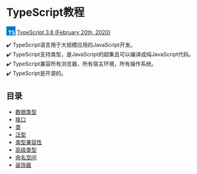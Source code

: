 # TypeScript教程

<img src="https://raw.githubusercontent.com/github/explore/80688e429a7d4ef2fca1e82350fe8e3517d3494d/topics/typescript/typescript.png" alt="TypeScript" width="24px" height="24px" style="vertical-align: bottom;">  [TypeScript 3.8 (February 20th, 2020)](https://devblogs.microsoft.com/typescript/announcing-typescript-3-8/)
<!-- | -->
<!-- [版本发布说明](./release-notes/TypeScript%203.8.md) -->

:heavy_check_mark: TypeScript语言用于大规模应用的JavaScript开发。  
:heavy_check_mark: TypeScript支持类型，是JavaScript的超集且可以编译成纯JavaScript代码。  
:heavy_check_mark: TypeScript兼容所有浏览器，所有宿主环境，所有操作系统。  
:heavy_check_mark: TypeScript是开源的。

## 目录

* [数据类型](/tutorials/data-types.md)
* [接口](/tutorials/interface.md)
* [类](/tutorials/class.md)
* [泛型](/tutorials/)
* [类型兼容性](/tutorials/)
* [高级类型](/tutorials/)
* [命名空间](/tutorials/)
* [装饰器](/tutorials/)
